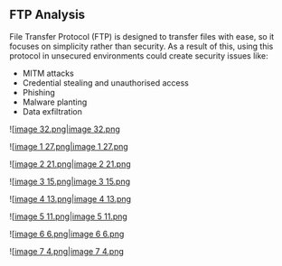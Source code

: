 ## **FTP Analysis**

File Transfer Protocol (FTP) is designed to transfer files with ease, so it focuses on simplicity rather than security. As a result of this, using this protocol in unsecured environments could create security issues like:

- MITM attacks
- Credential stealing and unauthorised access
- Phishing
- Malware planting
- Data exfiltration

![[image 32.png|image 32.png](../../../../Image/image%2032.png)

![[image 1 27.png|image 1 27.png](../../../../Image/image%201%2027.png)

![[image 2 21.png|image 2 21.png](../../../../Image/image%202%2021.png)

![[image 3 15.png|image 3 15.png](../../../../Image/image%203%2015.png)

![[image 4 13.png|image 4 13.png](../../../../Image/image%204%2013.png)

![[image 5 11.png|image 5 11.png](../../../../Image/image%205%2011.png)

![[image 6 6.png|image 6 6.png](../../../../Image/image%206%206.png)

![[image 7 4.png|image 7 4.png](../../../../Image/image%207%204.png)